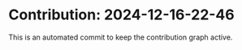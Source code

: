 # Contribution: 2024-12-16-22-46
This is an automated commit to keep the contribution graph active.
